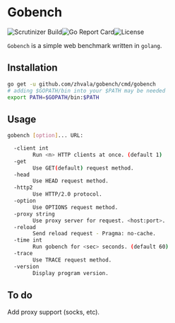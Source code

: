 # Gobench

![Scrutinizer Build](https://img.shields.io/scrutinizer/build/g/filp/whoops.svg)![Go Report Card](https://goreportcard.com/badge/github.com/zhvala/gobench)![License](https://img.shields.io/badge/license-Apache%202.0-green.svg)

`Gobench` is a simple web benchmark written in `golang`.

## Installation

```bash
go get -u github.com/zhvala/gobench/cmd/gobench
# adding $GOPATH/bin into your $PATH may be needed
export PATH=$GOPATH/bin:$PATH
```

## Usage

```bash
gobench [option]... URL:

  -client int
    	Run <n> HTTP clients at once. (default 1)
  -get
    	Use GET(default) request method.
  -head
    	Use HEAD request method.
  -http2
    	Use HTTP/2.0 protocol.
  -option
    	Use OPTIONS request method.
  -proxy string
    	Use proxy server for request. <host:port>.
  -reload
    	Send reload request - Pragma: no-cache.
  -time int
    	Run gobench for <sec> seconds. (default 60)
  -trace
    	Use TRACE request method.
  -version
    	Display program version.
```

## To do

 Add proxy support (socks, etc).